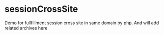 # sessionCrossSite
Demo for fullfillment session cross site in same domain by php. And will add related archives here
